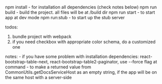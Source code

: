 npm install         - for installation all dependencies (check notes below)
npm run build       - build the project. all files will be at /build dir
npm run start       - to start app at dev mode
npm run:stub        - to start up the stub server

todos: 
1) bundle project with webpack
2) if you need checkbox with appropriate color schema, do a customized one 


notes:
    - if you have some problem with installation dependencies: 
        react-bootstrap-table-next, react-bootstrap-table2-paginator, use --force flag at command
    - to make a returned value from CommonUtils.getDocsServiceHost as an empty string, 
      if the app will be on the same host with a server-side  